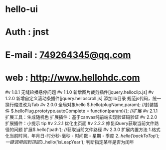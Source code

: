 # hello-ui
# Auth : jnst
# E-mail : 749264345@qq.com
# web : http://www.hellohdc.com

#v 1.0.1	无缝轮播悬停问题
#v 1.1.0	新增图片裁剪插件[jquery.helloclip.js]
#v 1.2.0	新增自定义滚动条插件[jquery.helloscroll.js]
				添加lib目录
				规范js代码，统一换行缩进改为Tab
#v 2.0.0	全局对象hello
				$.hello(plugName,param);  //封装插件
				$.helloPlug.prototype.autoComplete = function(param){}; //扩展
#v 2.1.1	扩展工具：生成随机色
				扩展插件：基于canvas纯前端实现验证码验证
#v 2.2.0	扩展插件：小提示 tip
#v 2.2.1	优化主页面
#v 2.2.2  修复jQuery获取当前文件路径的问题
				扩展$.hello('path'); //获取当前文件路径
#v 2.3.0  扩展内置方法
				 1.格式化当前时间，年月日-时分秒-毫秒 - 时间戳 - 星期 - 季度
				 2.$.hello('backToTop');  一键调用回到顶部
				 3.$.hello('isLeapYear'); 判断指定某年是否为闰年